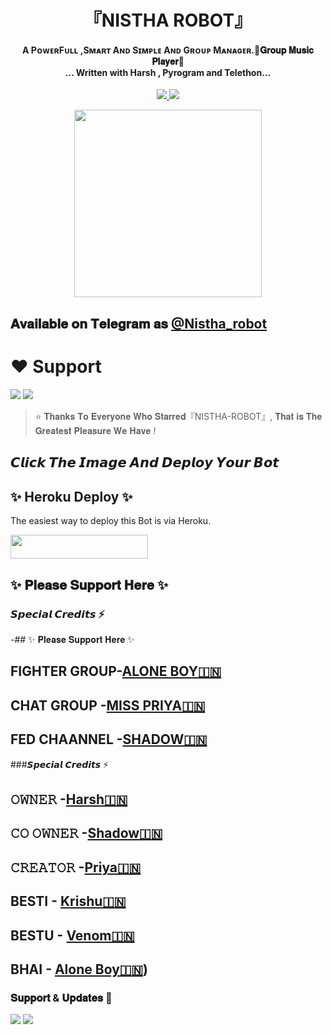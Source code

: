 <h1 align="center"><b>『NISTHA ROBOT』</b></h1>

<h4 align="center">A PᴏᴡᴇʀFᴜʟʟ ,Sᴍᴀʀᴛ Aɴᴅ Sɪᴍᴘʟᴇ Aɴᴅ Gʀᴏᴜᴘ Mᴀɴᴀɢᴇʀ.🎵𝐆𝐫𝐨𝐮𝐩 𝐌𝐮𝐬𝐢𝐜 𝐏𝐥𝐚𝐲𝐞𝐫🎵 <br> ... Written with Harsh , Pyrogram and Telethon...</h4>
<p align='center'>
  <a href="https://www.python.org/" alt="made-with-python"> <img src="https://img.shields.io/badge/Made%20with-Python-1f425f.svg?style=flat-square&logo=python&color=blue" /> </a>
  <a href="https://github.com/Harshpanditxd/Nistha-robot/graphs/commit-activity" alt="Maintenance"> <img src="https://img.shields.io/badge/Maintained%3F-yes-green.svg?style=flat-square" /> </a>
</p>

<p align="center"><a href="https://t.me/Luna_MusicBot"><img src="https://telegra.ph/file/7e95a40d145e56a3e9053.jpg" width="300"></a></p>

## 𝐀𝐯𝐚𝐢𝐥𝐚𝐛𝐥𝐞 𝐨𝐧 𝐓𝐞𝐥𝐞𝐠𝐫𝐚𝐦 𝐚𝐬 [@Nistha_robot](https://t.me/Nistha_robot)

# ❤️ Support
<a href="https://t.me/The_Secret_worlds"><img src="https://img.shields.io/badge/Join-Telegram%20Channel-red.svg?logo=Telegram"></a>
<a href="t.me/Team_Blaze_Fighter"><img src="https://img.shields.io/badge/Join-Telegram%20Group-blue.svg?logo=telegram"></a>


> ⭐️ 𝐓𝐡𝐚𝐧𝐤𝐬 𝐓𝐨 𝐄𝐯𝐞𝐫𝐲𝐨𝐧𝐞 𝐖𝐡𝐨 𝐒𝐭𝐚𝐫𝐫𝐞𝐝『NISTHA-ROBOT』, 𝐓𝐡𝐚𝐭 𝐢𝐬 𝐓𝐡𝐞 𝐆𝐫𝐞𝐚𝐭𝐞𝐬𝐭 𝐏𝐥𝐞𝐚𝐬𝐮𝐫𝐞 𝐖𝐞 𝐇𝐚𝐯𝐞 !

## 𝘾𝙡𝙞𝙘𝙠 𝙏𝙝𝙚 𝙄𝙢𝙖𝙜𝙚 𝘼𝙣𝙙 𝘿𝙚𝙥𝙡𝙤𝙮 𝙔𝙤𝙪𝙧 𝘽𝙤𝙩

## ✨ Heroku Deploy ✨
The easiest way to deploy this Bot is via Heroku.

<p align="left"><a href="https://heroku.com/deploy?template=https://github.com/Harshpanditxd/Nistha-robot"> <img src="https://img.shields.io/badge/Deploy%20To%20Heroku-WHITE?style=for-the-badge&logo=heroku" width="220" height="38.45"/></a></p>

## ✨ 𝐏𝐥𝐞𝐚𝐬𝐞 𝐒𝐮𝐩𝐩𝐨𝐫𝐭 𝐇𝐞𝐫𝐞 ✨

### 𝙎𝙥𝙚𝙘𝙞𝙖𝙡 𝘾𝙧𝙚𝙙𝙞𝙩𝙨 ⚡
-## ✨ 𝐏𝐥𝐞𝐚𝐬𝐞 𝐒𝐮𝐩𝐩𝐨𝐫𝐭 𝐇𝐞𝐫𝐞 ✨
## FIGHTER GROUP-[ALONE BOY🇮🇳](https://t.me/Team_Blaze_Fighter)
## CHAT GROUP -[MISS PRIYA🇮🇳](https://t.me/FULL_ON_MSTII)
## FED CHAANNEL -[SHADOW🇮🇳](https://t.me/TheBlaze_Official_Fed)

###𝙎𝙥𝙚𝙘𝙞𝙖𝙡 𝘾𝙧𝙚𝙙𝙞𝙩𝙨 ⚡
## 𝙾𝚆𝙽𝙴𝚁 -[Harsh🇮🇳](https://t.me/Harsh_shukla_xd)
## 𝙲𝙾 𝙾𝚆𝙽𝙴𝚁 -[Shadow🇮🇳](https://t.me/Official_Shadoww)
## 𝙲𝚁𝙴𝙰𝚃𝙾𝚁 -[Priya🇮🇳](https://t.me/miss_c_h_e_r_r_y)
## BESTI - [Krishu🇮🇳](https://t.me/KRISHU_1_4_3)
## BESTU - [Venom🇮🇳](https://t.me/Toretto_x)
## BHAI - [Alone Boy🇮🇳](https://t.me/EVIL_IS_OP)) 

### 𝐒𝐮𝐩𝐩𝐨𝐫𝐭 & 𝐔𝐩𝐝𝐚𝐭𝐞𝐬 🎑
<a href="https://t.me/the_Secret_worlds"><img src="https://img.shields.io/badge/Join-Group%20Support-blue.svg?style=for-the-badge&logo=Telegram"></a> <a href="https://t.me/team_Blaze_Fighter"><img src="https://img.shields.io/badge/Join-Updates%20Channel-blue.svg?style=for-the-badge&logo=Telegram"></a>
